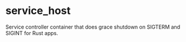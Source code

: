 # service_host
Service controller container that does grace shutdown on SIGTERM and SIGINT for Rust apps.
